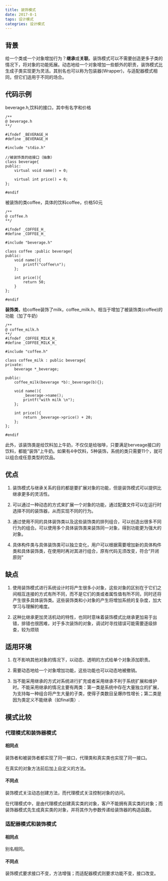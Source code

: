 ```yaml
---
title: 装饰模式
date: 2017-8-1
taps: 设计模式
categries: 设计模式
---
```


## 背景

给一个类或一个对象增加行为？**继承**或**关联**。装饰模式可以不需要创造更多子类的情况下，将对象的功能拓展。动态地给一个对象增加一些额外的职责，装饰模式比生成子类实现更为灵活。其别名也可以称为包装器(Wrapper)，与适配器模式相同，但它们适用于不同的场合。

## 代码示例

beverage.h,饮料的接口，其中有名字和价格
```
/**
@ beverage.h
**/

#ifndef _BEVERAGE_H
#define _BEVERAGE_H

#include "stdio.h"

//被装饰类的结接口（抽象）
class beverage{
public:
	virtual void name() = 0;

	virtual int price() = 0;
};

#endif
```

被装饰的类coffee，具体的饮料coffee，价格50元
```
/**
@ coffee.h
**/

#ifndef _COFFEE_H_
#define _COFFEE_H_

#include "beverage.h"

class coffee :public beverage{
public:
	void name(){
		printf("coffee\n");
	};

	int price(){
		return 50;	
	}
};

#endif
```

**装饰类**，给coffee装饰了milk，coffee_milk.h，相当于增加了被装饰类(coffee)的功能（加了牛奶）
```
/**
@ coffee_milk.h
**/
#ifndef _COFFEE_MILK_H_
#define _COFFEE_MILK_H_

#include "coffee.h"

class coffee_milk : public beverage{
private:
	beverage *_beverage;

public:
	coffee_milk(beverage *b):_beverage(b){};

	void name(){
		_beverage->name();
		printf("with milk \n");
	};

	int price(){
		return _beverage->price() + 20;
	};
};

#endif
```
此外，该装饰类是给饮料加上牛奶，不仅仅是给咖啡，只要满足berveage接口的饮料，都能“装饰”上牛奶。如果有4中饮料，5种装饰，系统的类只需要11个，就可以组合成任意类型的饮品。

## 优点

1. 装饰模式与继承关系的目的都是要扩展对象的功能，但是装饰模式可以提供比继承更多的灵活性。

2. 可以通过一种动态的方式来扩展一个对象的功能，通过配置文件可以在运行时选择不同的装饰器，从而实现不同的行为。

3. 通过使用不同的具体装饰类以及这些装饰类的排列组合，可以创造出很多不同行为的组合。可以使用多个具体装饰类来装饰同一对象，得到功能更为强大的对象。

4. 具体构件类与具体装饰类可以独立变化，用户可以根据需要增加新的具体构件类和具体装饰类，在使用时再对其进行组合，原有代码无须改变，符合“开闭原则”

## 缺点

1. 使用装饰模式进行系统设计时将产生很多小对象，这些对象的区别在于它们之间相互连接的方式有所不同，而不是它们的类或者属性值有所不同，同时还将产生很多具体装饰类。这些装饰类和小对象的产生将增加系统的复杂度，加大学习与理解的难度。

2. 这种比继承更加灵活机动的特性，也同时意味着装饰模式比继承更加易于出错，排错也很困难，对于多次装饰的对象，调试时寻找错误可能需要逐级排查，较为烦琐

## 适用环境

1. 在不影响其他对象的情况下，以动态、透明的方式给单个对象添加职责。

2. 需要动态地给一个对象增加功能，这些功能也可以动态地被撤销。

3. 当不能采用继承的方式对系统进行扩充或者采用继承不利于系统扩展和维护时。不能采用继承的情况主要有两类：第一类是系统中存在大量独立的扩展，为支持每一种组合将产生大量的子类，使得子类数目呈爆炸性增长；第二类是因为类定义不能继承（如final类）.

## 模式比较

### 代理模式和装饰器模式

#### 相同点

装饰者和被装饰者都实现了同一接口，代理类和真实类也实现了同一接口。

在真实的对象方法前后加上自定义的方法。

#### 不同点

装饰模式关注动态创建方法，而代理模式关注控制对象的访问。

在代理模式中，是由代理模式创建真实类的对象，客户不能拥有真实类的对象；而装饰器模式先生成真实类的对象，并将其作为参数传递给装饰器的构造函数。

### 适配器模式和装饰模式

#### 相同点

别名相同。

#### 不同点

装饰模式要求接口不变，方法增强；而适配器模式则要求功能不变，接口改变。



